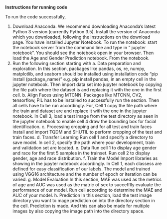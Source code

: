 **Instructions for running code**

To run the code successfully, 
1) Download Anaconda. We recommend downloading Anaconda’s latest Python 3 version (currently Python 3.5).
Install the version of Anaconda which you downloaded, following the instructions on the download page.
You have installed Jupyter Notebook. To run the notebook: start the notebook server from the command line and type in “ jupyter notebook”. You should see the notebook open in your browser.
Then load the Age and Gender Prediction notebook.
From the notebook.
2) Run the following section starting with 
a.	Data preparation and exploration.
In this section, packages like pandas, os, re, numpy, matplotlib, and seaborn should be installed using installation code “pip install (package_name)” e.g. pip install pandas, in an empty cell in the jupyter notebook. Then import data set into jupyter notebook by copying the file path where the dataset is and replacing it with the one in the first cell.
b.	Align Faces using MTCNN.
Packages like MTCNN, CV2, tensorflow, PIL has to be installed to successfully run the section. Then all cells have to be run accordingly. For, Cell 1 copy the file path where the train and dataset are and replace it with the one in the jupyter notebook. In Cell 3, load a test image from the test directory as seen in the jupyter notebook to enable cell 4 draw the bounding box for facial identification.
c.	Processing cropping and for all test and train faces 
Install and import TQDM and SHUTIL to perform cropping of the test and train faces.
d.	Transfer Learning
Run cell 1 and specify a directory to save model. In cell 2, specify the path where your development, train and validation set are located.
e.	Data 
Run cell 1 to display age gender and race for the first 5 samples in the trainset. Run cell 2 to display gender, age and race distribution.
f.	Train the Model
Import libraries as showing in the jupyter notebook accordingly. In Cell 1, each classess are defined for easy classification of our labels. The model and trained using VGG16 architecture and the number of epoch or iteration can be varied.
g.	Model Evaluation
In this section, MAE was used as the metrics of age and AUC was used as the matric of sex to succefflly evaluate the performance of our model. Run cell according to determine the MAE and AUC of your model.
h.	Prediction
In this section, load the test image directory you want to mage prediction on into the directory section in the cell. Prediction is made. And this can also be made for multiple images by also copying the image path into the directory space.

